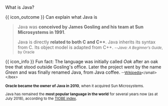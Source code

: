 <span id="title">What is Java?</span>

<span id="prereqs"></span>

<span id="outcomes">{{ icon_outcome }} Can explain what Java is</span>

<div id="body">

>Java was **conceived by James Gosling and his team at Sun Microsystems in 1991**.
>
>Java is directly **related to both C and C++**. Java inherits its syntax from C. Its object model is adapted from C++.
><small>--_Java: A Beginner’s Guide_, by Oracle</small>

<box>

{{ icon_info }} Fun fact: The language was initially called _Oak_ after an oak tree that stood outside Gosling's office. Later the project went by the name _Green_ and was finally renamed Java, from Java coffee. <small>--[Wikipedia](https://en.wikipedia.org/wiki/Java_(programming_language))</small>
</box>


**Oracle became the owner of Java in 2010**, when it acquired Sun Microsystems.

Java has remained the **most popular language in the world** for several years now (as at July 2018), according to the [TIOBE index](https://www.tiobe.com/tiobe-index/).

</div>

<div id="extras">
</div>